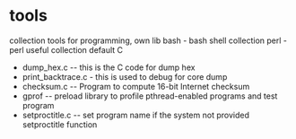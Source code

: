 # tools
collection tools for programming, own lib
bash - bash shell collection
perl - perl useful collection
default C
* dump_hex.c --  this is the C code for dump hex
* print_backtrace.c - this is used to debug for core dump
* checksum.c  --  Program to compute 16-bit Internet checksum 
* gprof -- preload library to profile pthread-enabled programs and test program 
* setproctitle.c -- set program name if the system not provided setproctitle function 
